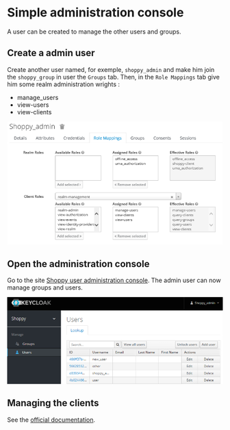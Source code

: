 # Simple administration console

A user can be created to manage the other users and groups.

## Create a admin user

Create another user named, for exemple, `shoppy_admin` and make him join the `shoppy_group` in user the `Groups` tab.
Then, in the `Role Mappings` tab give him some realm administration wrights :
- manage_users
- view-users
- view-clients
  

![image](images/admin_user_1.png)

## Open the administration console

Go to the site [Shoppy user administration console](http://localhost:8081/auth/admin/shoppy/console/#/realms/shoppy/users).
The admin user can now manage groups and users.

![image](images/admin_user_2.png)

## Managing the clients

See the [official documentation](https://www.keycloak.org/docs/latest/server_admin/#_admin_permissions).